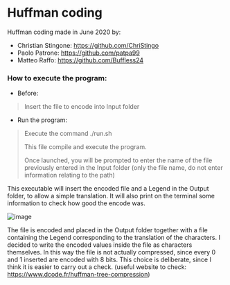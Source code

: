 # Huffman coding

Huffman coding made in June 2020 by:
- Christian Stingone: https://github.com/ChriStingo
- Paolo Patrone: https://github.com/patpa99
- Matteo Raffo: https://github.com/Buffless24

### How to execute the program:
* Before:
>Insert the file to encode into Input folder
* Run the program:
>Execute the command ./run.sh
>
>This file compile and execute the program.
>
>Once launched, you will be prompted to enter the name of the file previously entered in the Input folder (only the file name, do not enter information relating to the path)

This executable will insert the encoded file and a Legend in the Output folder, to allow a simple translation. It will also print on the terminal some information to check how good the encode was.

![image](https://user-images.githubusercontent.com/62427405/126080773-d609e188-973a-4113-83d9-2bae6c1e3ebc.png)

The file is encoded and placed in the Output folder together with a file containing the Legend corresponding to the translation of the characters.
I decided to write the encoded values inside the file as characters themselves.
In this way the file is not actually compressed, since every 0 and 1 inserted are encoded with 8 bits.
This choice is deliberate, since I think it is easier to carry out a check. (useful website to check: https://www.dcode.fr/huffman-tree-compression)
